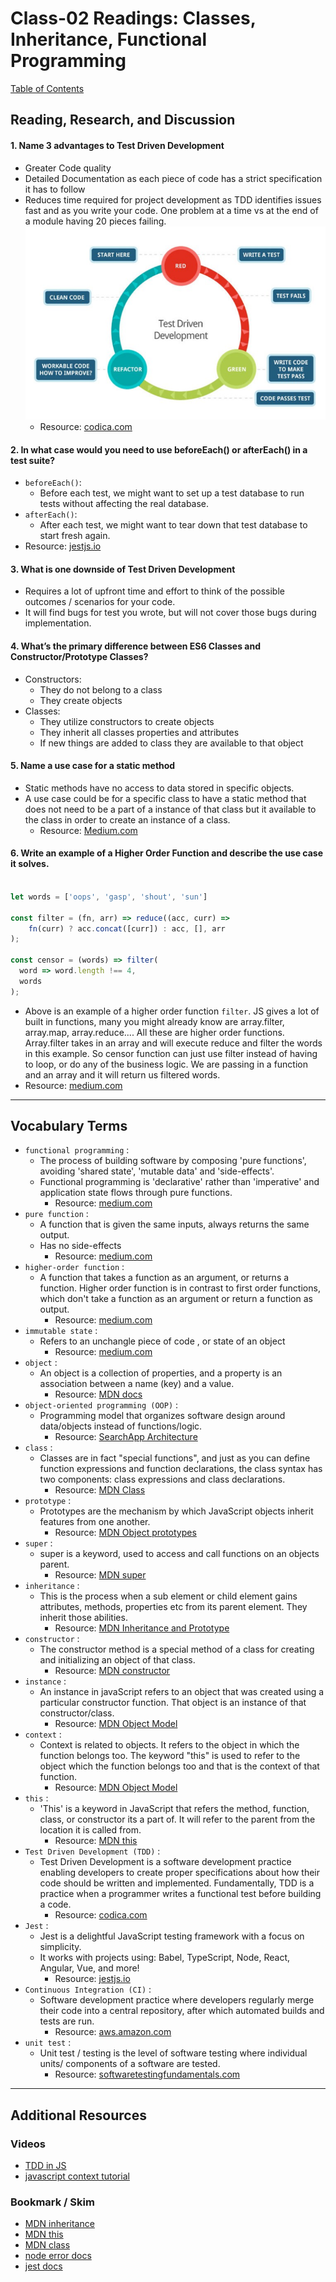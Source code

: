# Class-02 Readings: Classes, Inheritance, Functional Programming  

[Table of Contents](README.md)  

## Reading, Research, and Discussion

#### 1. Name 3 advantages to Test Driven Development 
- Greater Code quality
- Detailed Documentation as each piece of code has a strict specification it has to follow  
- Reduces time required for project development as TDD identifies issues fast and as you write your code. One problem at a time vs at the end of a module having 20 pieces failing.  
![TDD](./assets/tdd.png)
    - Resource: [codica.com](https://www.codica.com/blog/test-driven-development-benefits/)  

#### 2. In what case would you need to use beforeEach() or afterEach() in a test suite?  
- `beforeEach()`:  
    - Before each test, we might want to set up a test database to run tests without affecting the real database.  
- `afterEach()`:  
    - After each test, we might want to tear down that test database to start fresh again.  
- Resource: [jestjs.io](https://jestjs.io/docs/en/api)  

#### 3. What is one downside of Test Driven Development  
- Requires a lot of upfront time and effort to think of the possible outcomes / scenarios for your code.  
- It will find bugs for test you wrote, but will not cover those bugs during implementation.  

#### 4. What’s the primary difference between ES6 Classes and Constructor/Prototype Classes?  
- Constructors:  
    - They do not belong to a class  
    - They create objects
- Classes:  
    - They utilize constructors to create objects  
    - They inherit all classes properties and attributes
    - If new things are added to class they are available to that object  

#### 5. Name a use case for a static method  
- Static methods have no access to data stored in specific objects.  
- A use case could be for a specific class to have a static method that does not need to be a part of a instance of that class but it available to the class in order to create an instance of a class.  
    - Resource: [Medium.com](https://medium.com/@yyang0903/static-objects-static-methods-in-es6-1c026dbb8bb1)  

#### 6. Write an example of a Higher Order Function and describe the use case it solves.  

```js

let words = ['oops', 'gasp', 'shout', 'sun']

const filter = (fn, arr) => reduce((acc, curr) => 
    fn(curr) ? acc.concat([curr]) : acc, [], arr
);

const censor = (words) => filter(
  word => word.length !== 4,
  words
);

```  
- Above is an example of a higher order function `filter`. JS gives a lot of built in functions, many you might already know are array.filter, array.map, array.reduce.... All these are higher order functions. Array.filter takes in an array and will execute reduce and filter the words in this example. So censor function can just use filter instead of having to loop, or do any of the business logic. We are passing in a function and an array and it will return us filtered words.  
- Resource: [medium.com](https://medium.com/javascript-scene/higher-order-functions-composing-software-5365cf2cbe99)  

---

## Vocabulary Terms  

- `functional programming` :  
    - The process of building software by composing 'pure functions', avoiding 'shared state', 'mutable data' and 'side-effects'.  
    - Functional programming is 'declarative' rather than 'imperative' and application state flows through pure functions.  
        - Resource: [medium.com](https://medium.com/javascript-scene/master-the-javascript-interview-what-is-functional-programming-7f218c68b3a0)  
- `pure function` :  
    - A function that is given the same inputs, always returns the same output.  
    - Has no side-effects   
        - Resource: [medium.com](https://medium.com/javascript-scene/master-the-javascript-interview-what-is-functional-programming-7f218c68b3a0)  
- `higher-order function` :  
    - A function that takes a function as an argument, or returns a function. Higher order function is in contrast to first order functions, which don't take a function as an argument or return a function as output.  
        - Resource: [medium.com](https://medium.com/javascript-scene/higher-order-functions-composing-software-5365cf2cbe99)  
- `immutable state` :  
    - Refers to an unchangle piece of code , or state of an object
        - Resource: [medium.com](https://medium.zenika.com/immutability-in-javascript-7e1a19b45615)  
- `object` :  
    - An object is a collection of properties, and a property is an association between a name (key) and a value.  
        - Resource: [MDN docs](https://developer.mozilla.org/en-US/docs/Web/JavaScript/Guide/Working_with_Objects)  
- `object-oriented programming (OOP)` :  
    - Programming model that organizes software design around data/objects instead of functions/logic.  
        - Resource: [SearchApp Architecture](https://searchapparchitecture.techtarget.com/definition/object-oriented-programming-OOP)  
- `class` :  
    - Classes are in fact "special functions", and just as you can define function expressions and function declarations, the class syntax has two components: class expressions and class declarations.  
        - Resource: [MDN Class](https://developer.mozilla.org/en-US/docs/Web/JavaScript/Reference/Classes)  
- `prototype` :  
    - Prototypes are the mechanism by which JavaScript objects inherit features from one another.  
        - Resource: [MDN Object prototypes](https://developer.mozilla.org/en-US/docs/Learn/JavaScript/Objects/Object_prototypes)  
- `super` :  
    - super is a keyword, used to access and call functions on an objects parent.  
        - Resource: [MDN super](https://developer.mozilla.org/en-US/docs/Web/JavaScript/Reference/Operators/super)  
- `inheritance` :  
    - This is the process when a sub element or child element gains attributes, methods, properties etc from its parent element. They inherit those abilities.  
        - Resource: [MDN Inheritance and Prototype](https://developer.mozilla.org/en-US/docs/Web/JavaScript/Inheritance_and_the_prototype_chain)  
- `constructor` :  
    - The constructor method is a special method of a class for creating and initializing an object of that class.   
        - Resource: [MDN constructor](https://developer.mozilla.org/en-US/docs/Web/JavaScript/Reference/Classes/constructor)  
- `instance` :  
    - An instance in javaScript refers to an object that was created using a particular constructor function. That object is an instance of that constructor/class.  
        - Resource: [MDN Object Model](https://developer.mozilla.org/en-US/docs/Web/JavaScript/Guide/Details_of_the_Object_Model)  
- `context` :  
    - Context is related to objects. It refers to the object in which the function belongs too. The keyword "this" is used to refer to the object which the function belongs too and that is the context of that function.  
        - Resource: [MDN Object Model](https://developer.mozilla.org/en-US/docs/Web/JavaScript/Guide/Details_of_the_Object_Model) 
- `this` :  
    - 'This' is a keyword in JavaScript that refers the method, function, class, or constructor its a part of. It will refer to the parent from the location it is called from.
        - Resource: [MDN this](https://developer.mozilla.org/en-US/docs/Web/JavaScript/Reference/Operators/this)  
- `Test Driven Development (TDD)` :  
    - Test Driven Development is a software development practice enabling developers to create proper specifications about how their code should be written and implemented. Fundamentally, TDD is a practice when a programmer writes a functional test before building a code.  
        - Resource: [codica.com](https://www.codica.com/blog/test-driven-development-benefits/)  
- `Jest` :  
    - Jest is a delightful JavaScript testing framework with a focus on simplicity.  
    - It works with projects using: Babel, TypeScript, Node, React, Angular, Vue, and more!  
        - Resource: [jestjs.io](https://jestjs.io/)  
- `Continuous Integration (CI)` :  
    - Software development practice where developers regularly merge their code into a central repository, after which automated builds and tests are run.  
        - Resource: [aws.amazon.com](https://aws.amazon.com/devops/continuous-integration/)  
- `unit test` :  
    - Unit test / testing is the level of software testing where individual units/ components of a software are tested.  
        - Resource: [softwaretestingfundamentals.com](http://softwaretestingfundamentals.com/unit-testing/)  

    
---

## Additional Resources  

### Videos  
- [TDD in JS](http://www.letscodejavascript.com/)  
- [javascript context tutorial](https://www.youtube.com/watch?v=fjJoX9F_F5g)   

### Bookmark / Skim  
- [MDN inheritance](https://developer.mozilla.org/en-US/docs/Web/JavaScript/Inheritance_and_the_prototype_chain)  
- [MDN this](https://developer.mozilla.org/en-US/docs/Web/JavaScript/Reference/Operators/this)  
- [MDN class](https://developer.mozilla.org/en-US/docs/Web/JavaScript/Reference/Classes)  
- [node error docs](https://nodejs.org/dist/latest-v6.x/docs/api/errors.html)  
- [jest docs](https://jestjs.io/docs/en/getting-started)  
